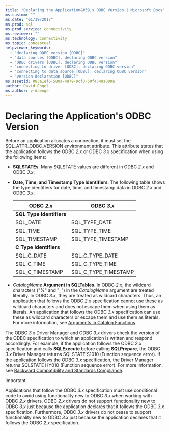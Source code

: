 ```yaml
---
title: "Declaring the Application&#39;s ODBC Version | Microsoft Docs"
ms.custom: ""
ms.date: "01/19/2017"
ms.prod: sql
ms.prod_service: connectivity
ms.reviewer: ""
ms.technology: connectivity
ms.topic: conceptual
helpviewer_keywords: 
  - "declaring ODBC version [ODBC]"
  - "data sources [ODBC], declaring ODBC version"
  - "ODBC drivers [ODBC], declaring ODBC version"
  - "connecting to driver [ODBC], declaring ODBC version"
  - "connecting to data source [ODBC], declaring ODBC version"
  - "version declaration [ODBC]"
ms.assetid: 083a1ef5-580a-4979-9cf3-50f4549a080a
author: David-Engel
ms.author: v-daenge
---
```

# Declaring the Application&#39;s ODBC Version
Before an application allocates a connection, it must set the SQL_ATTR_ODBC_VERSION environment attribute. This attribute states that the application follows the ODBC *2.x* or ODBC *3.x* specification when using the following items:  
  
-   **SQLSTATEs**. Many SQLSTATE values are different in ODBC *2.x* and ODBC *3.x*.  
  
-   **Date, Time, and Timestamp Type Identifiers**. The following table shows the type identifiers for date, time, and timestamp data in ODBC *2.x* and ODBC *3.x*.  
  
    |ODBC *2.x*|ODBC *3.x*|  
    |----------------|----------------|  
    |**SQL Type Identifiers**||  
    |SQL_DATE|SQL_TYPE_DATE|  
    |SQL_TIME|SQL_TYPE_TIME|  
    |SQL_TIMESTAMP|SQL_TYPE_TIMESTAMP|  
    |**C Type Identifiers**||  
    |SQL_C_DATE|SQL_C_TYPE_DATE|  
    |SQL_C_TIME|SQL_C_TYPE_TIME|  
    |SQL_C_TIMESTAMP|SQL_C_TYPE_TIMESTAMP|  
  
-   _CatalogName_  **Argument in SQLTables**. In ODBC *2.x*, the wildcard characters ("%" and "_") in the *CatalogName* argument are treated literally. In ODBC *3.x*, they are treated as wildcard characters. Thus, an application that follows the ODBC *2.x* specification cannot use these as wildcard characters and does not escape them when using them as literals. An application that follows the ODBC *3.x* specification can use these as wildcard characters or escape them and use them as literals. For more information, see [Arguments in Catalog Functions](../../../odbc/reference/develop-app/arguments-in-catalog-functions.md).  
  
 The ODBC *3.x* Driver Manager and ODBC *3.x* drivers check the version of the ODBC specification to which an application is written and respond accordingly. For example, if the application follows the ODBC *2.x* specification and calls **SQLExecute** before calling **SQLPrepare**, the ODBC *3.x* Driver Manager returns SQLSTATE S1010 (Function sequence error). If the application follows the ODBC *3.x* specification, the Driver Manager returns SQLSTATE HY010 (Function sequence error). For more information, see [Backward Compatibility and Standards Compliance](../../../odbc/reference/develop-app/backward-compatibility-and-standards-compliance.md).  
  
> [!IMPORTANT]  
>  Applications that follow the ODBC *3.x* specification must use conditional code to avoid using functionality new to ODBC *3.x* when working with ODBC *2.x* drivers. ODBC *2.x* drivers do not support functionality new to ODBC *3.x* just because the application declares that it follows the ODBC *3.x* specification. Furthermore, ODBC *3.x* drivers do not cease to support functionality new to ODBC *3.x* just because the application declares that it follows the ODBC *2.x* specification.
